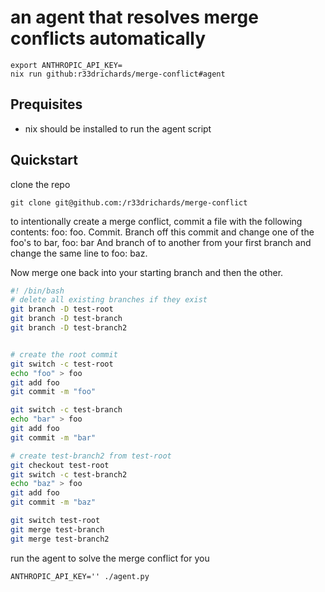 # an agent that resolves merge conflicts automatically

```
export ANTHROPIC_API_KEY=
nix run github:r33drichards/merge-conflict#agent
```

## Prequisites 

- nix should be installed to run the agent script

## Quickstart 


clone the repo

```
git clone git@github.com:/r33drichards/merge-conflict
```

to intentionally create a merge conflict, commit a file with the following contents: foo: foo. Commit. Branch off this commit and change one of the foo's to bar, foo: bar And branch of to another from your first branch and change the same line to foo: baz.

Now merge one back into your starting branch and then the other.



```sh
#! /bin/bash
# delete all existing branches if they exist 
git branch -D test-root
git branch -D test-branch
git branch -D test-branch2


# create the root commit
git switch -c test-root
echo "foo" > foo
git add foo
git commit -m "foo"

git switch -c test-branch
echo "bar" > foo
git add foo
git commit -m "bar"

# create test-branch2 from test-root
git checkout test-root
git switch -c test-branch2
echo "baz" > foo
git add foo
git commit -m "baz"

git switch test-root
git merge test-branch
git merge test-branch2
```

run the agent to solve the merge conflict for you
```
ANTHROPIC_API_KEY='' ./agent.py
```